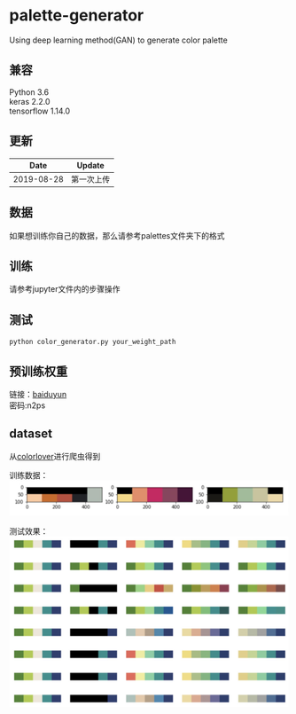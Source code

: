 # palette-generator
Using deep learning method(GAN) to generate color palette


## 兼容

Python 3.6  
keras 2.2.0  
tensorflow 1.14.0



## 更新

| Date       | Update     |
| ---------- | ---------- |
| 2019-08-28 | 第一次上传 |

## 数据

如果想训练你自己的数据，那么请参考palettes文件夹下的格式



## 训练

请参考jupyter文件内的步骤操作

## 测试

```
python color_generator.py your_weight_path
```

## 预训练权重
链接：[baiduyun](链接:https://pan.baidu.com/s/1Qv7JkkKURRAdmOqIzsBbSg)  
密码:n2ps


## dataset
从[colorlover](https://www.colourlovers.com/)进行爬虫得到

训练数据：
![dir_network](./images/training_samples.jpg)
  

测试效果：
![dir_network](./images/training_results.jpg)
